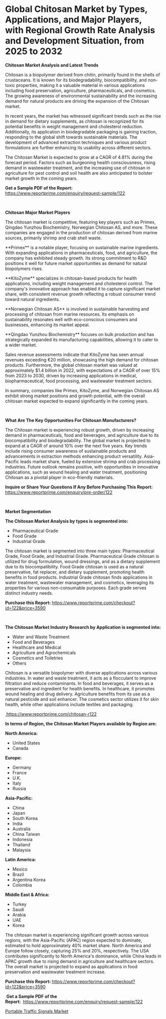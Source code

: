 <p><h1>Global Chitosan Market by Types, Applications, and Major Players, with Regional Growth Rate Analysis and Development Situation, from 2025 to 2032</h1></p><p><strong>Chitosan Market Analysis and Latest Trends</strong></p>
<p><p>Chitosan is a biopolymer derived from chitin, primarily found in the shells of crustaceans. It is known for its biodegradability, biocompatibility, and non-toxic properties, making it a valuable material in various applications including food preservation, agriculture, pharmaceuticals, and cosmetics. The growing awareness of environmental sustainability and the increasing demand for natural products are driving the expansion of the Chitosan market.</p><p>In recent years, the market has witnessed significant trends such as the rise in demand for dietary supplements, as chitosan is recognized for its potential benefits in weight management and cholesterol reduction. Additionally, its application in biodegradable packaging is gaining traction, responding to the global shift towards sustainable materials. The development of advanced extraction techniques and various product formulations are further enhancing its usability across different sectors.</p><p>The Chitosan Market is expected to grow at a CAGR of 4.81% during the forecast period. Factors such as burgeoning health consciousness, rising demand in wastewater treatment, and the increasing use of chitosan in agriculture for pest control and soil health are also anticipated to bolster market growth in the coming years.</p></p>
<p><strong>Get a Sample PDF of the Report:&nbsp;</strong> <a href="https://www.reportprime.com/enquiry/request-sample/122?utm_campaign=1871&utm_medium=2&utm_source=Github&utm_content=ia&utm_term=24032025&utm_id=chitosan">https://www.reportprime.com/enquiry/request-sample/122</a></p>
<p>&nbsp;</p>
<p><strong>Chitosan Major Market Players</strong></p>
<p><p>The chitosan market is competitive, featuring key players such as Primex, Qingdao Yunzhou Biochemistry, Norwegian Chitosan AS, and more. These companies are engaged in the production of chitosan derived from marine sources, primarily shrimp and crab shell waste. </p><p>**Primex** is a notable player, focusing on sustainable marine ingredients. With expanding applications in pharmaceuticals, food, and agriculture, the company has exhibited steady growth. Its strong commitment to R&D positions it well for future market opportunities as demand for natural biopolymers rises.</p><p>**KitoZyme** specializes in chitosan-based products for health applications, including weight management and cholesterol control. The company's innovative approach has enabled it to capture significant market share, with consistent revenue growth reflecting a robust consumer trend toward natural ingredients.</p><p>**Norwegian Chitosan AS** is involved in sustainable harvesting and processing of chitosan from marine resources. Its emphasis on sustainability resonates well with eco-conscious consumers and businesses, enhancing its market appeal.</p><p>**Qingdao Yunzhou Biochemistry** focuses on bulk production and has strategically expanded its manufacturing capabilities, allowing it to cater to a wider market. </p><p>Sales revenue assessments indicate that KitoZyme has seen annual revenues exceeding €20 million, showcasing the high demand for chitosan products. Furthermore, the global chitosan market was valued at approximately $1.4 billion in 2022, with expectations of a CAGR of over 15% from 2023 to 2030, driven by increasing applications in medical, biopharmaceutical, food processing, and wastewater treatment sectors.</p><p>In summary, companies like Primex, KitoZyme, and Norwegian Chitosan AS exhibit strong market positions and growth potential, with the overall chitosan market expected to expand significantly in the coming years.</p></p>
<p>&nbsp;</p>
<p><strong>What Are The Key Opportunities For Chitosan Manufacturers?</strong></p>
<p><p>The Chitosan market is experiencing robust growth, driven by increasing demand in pharmaceuticals, food and beverages, and agriculture due to its biocompatibility and biodegradability. The global market is projected to expand at a CAGR of around 10% over the next five years. Key trends include rising consumer awareness of sustainable products and advancements in extraction methods enhancing product versatility. Asia-Pacific leads market share, fueled by extensive shrimp and crab processing industries. Future outlook remains positive, with opportunities in innovative applications, such as wound healing and water treatment, positioning Chitosan as a pivotal player in eco-friendly materials.</p></p>
<p><strong>Inquire or Share Your Questions If Any Before Purchasing This Report:</strong> <a href="https://www.reportprime.com/enquiry/pre-order/122?utm_campaign=1871&utm_medium=2&utm_source=Github&utm_content=ia&utm_term=24032025&utm_id=chitosan">https://www.reportprime.com/enquiry/pre-order/122</a></p>
<p>&nbsp;</p>
<p><strong>Market Segmentation</strong></p>
<p><strong>The Chitosan Market Analysis by types is segmented into:</strong></p>
<p><ul><li>Pharmaceutical Grade</li><li>Food Grade</li><li>Industrial Grade</li></ul></p>
<p><p>The chitosan market is segmented into three main types: Pharmaceutical Grade, Food Grade, and Industrial Grade. Pharmaceutical Grade chitosan is utilized for drug formulation, wound dressings, and as a dietary supplement due to its biocompatibility. Food Grade chitosan is used as a natural preservative, fat replacer, and dietary supplement, promoting health benefits in food products. Industrial Grade chitosan finds applications in water treatment, wastewater management, and cosmetics, leveraging its properties for various non-consumable purposes. Each grade serves distinct industry needs.</p></p>
<p><strong>Purchase this Report:&nbsp;</strong><a href="https://www.reportprime.com/checkout?id=122&price=3590&utm_campaign=1871&utm_medium=2&utm_source=Github&utm_content=ia&utm_term=24032025&utm_id=chitosan">https://www.reportprime.com/checkout?id=122&price=3590</a></p>
<p>&nbsp;</p>
<p><strong>The Chitosan Market Industry Research by Application is segmented into:</strong></p>
<p><ul><li>Water and Waste Treatment</li><li>Food and Beverages</li><li>Healthcare and Medical</li><li>Agriculture and Agrochemicals</li><li>Cosmetics and Toiletries</li><li>Others</li></ul></p>
<p><p>Chitosan is a versatile biopolymer with diverse applications across various industries. In water and waste treatment, it acts as a flocculant to improve filtration and reduce contaminants. In food and beverages, it serves as a preservative and ingredient for health benefits. In healthcare, it promotes wound healing and drug delivery. Agriculture benefits from its use as a natural pesticide and soil enhancer. The cosmetics sector utilizes it for skin health, while other applications include textiles and packaging.</p></p>
<p><a href="https://www.reportprime.com/chitosan-r122?utm_campaign=1871&utm_medium=2&utm_source=Github&utm_content=ia&utm_term=24032025&utm_id=chitosan">&nbsp;https://www.reportprime.com/chitosan-r122</a></p>
<p><strong>In terms of Region, the Chitosan Market Players available by Region are:</strong></p>
<p>
    <p> <strong> North America: </strong>
        <ul>
            <li>United States</li>
            <li>Canada</li>
        </ul>
        </p> 
    <p> <strong> Europe: </strong>
        <ul>
            <li>Germany</li>
            <li>France</li>
            <li>U.K.</li>
            <li>Italy</li>
            <li>Russia</li>
        </ul>
        </p> 
    <p> <strong> Asia-Pacific: </strong>
        <ul>
            <li>China</li>
            <li>Japan</li>
            <li>South Korea</li>
            <li>India</li>
            <li>Australia</li>
            <li>China Taiwan</li>
            <li>Indonesia</li>
            <li>Thailand</li>
            <li>Malaysia</li>
        </ul>
        </p> 
    <p> <strong> Latin America: </strong>
        <ul>
            <li>Mexico</li>
            <li>Brazil</li>
            <li>Argentina Korea</li>
            <li>Colombia</li>
        </ul>
        </p> 
    <p> <strong> Middle East & Africa: </strong>
        <ul>
            <li>Turkey</li>
            <li>Saudi</li>
            <li>Arabia</li>
            <li>UAE</li>
            <li>Korea</li>
        </ul>
    </p>
    </p>
<p><p>The chitosan market is experiencing significant growth across various regions, with the Asia-Pacific (APAC) region expected to dominate, estimated to hold approximately 40% market share. North America and Europe follow closely, capturing 25% and 20%, respectively. The USA contributes significantly to North America's dominance, while China leads in APAC growth due to rising demand in agriculture and healthcare sectors. The overall market is projected to expand as applications in food preservation and wastewater treatment increase.</p></p>
<p><strong>Purchase this Report: </strong><a href="https://www.reportprime.com/checkout?id=122&price=3590&utm_campaign=1871&utm_medium=2&utm_source=Github&utm_content=ia&utm_term=24032025&utm_id=chitosan">https://www.reportprime.com/checkout?id=122&price=3590</a></p>
<p>&nbsp;<strong>Get a Sample PDF of the Report:&nbsp;&nbsp;</strong><a href="https://www.reportprime.com/enquiry/request-sample/122?utm_campaign=1871&utm_medium=2&utm_source=Github&utm_content=ia&utm_term=24032025&utm_id=chitosan">https://www.reportprime.com/enquiry/request-sample/122</a></p>
<p><strong></strong></p>
<p><p><a href="https://github.com/marloy8/Market-Research-Report-List-7/blob/main/portable-traffic-signals-market.md?utm_campaign=1871&utm_medium=2&utm_source=Github&utm_content=ia&utm_term=24032025&utm_id=chitosan">Portable Traffic Signals Market</a></p></p>